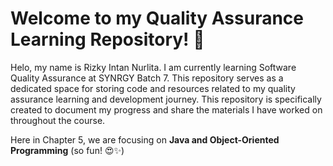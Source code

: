 # Welcome to my Quality Assurance Learning Repository! 🚀

Helo, my name is Rizky Intan Nurlita. I am currently learning Software Quality Assurance at 
SYNRGY Batch 7. This repository serves as a dedicated space for storing code and resources related to my quality assurance learning and development journey.
This repository is specifically created to document my progress and share the materials I have worked on
throughout the course.

Here in Chapter 5, we are focusing on **Java and Object-Oriented Programming** (so fun! 😍✨)
